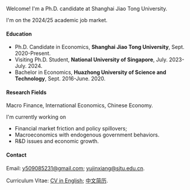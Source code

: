 Welcome! I'm a Ph.D. candidate at Shanghai Jiao Tong University. 

I'm on the 2024/25 academic job market.

#### Education
* Ph.D. Candidate in Economics, **Shanghai Jiao Tong University**, Sept. 2020-Present.
* Visiting Ph.D. Student, **National University of Singapore**, July. 2023-July. 2024.
* Bachelor in Economics, **Huazhong University of Science and Technology**,  Sept. 2016-June. 2020.
 
#### Research Fields
Macro Finance, International Economics, Chinese Economy.

I'm currently working on
* Financial market friction and policy spillovers; 
* Macroeconomics with endogenous government behaviors.
* R&D issues and economic growth. 

#### Contact<p id="contact-info"></p>

Email: [y509085231@gmail.com](mailto:y509085231@gmail.com); [yujinxiang@sjtu.edu.cn](mailto:yujinxiang@sjtu.edu.cn).

Curriculum Vitae:   [CV in English](https://yjx-econ.github.io/mypage/static/assets/CV_Jinxiang_Yu.pdf); [中文简历](https://yjx-econ.github.io/mypage/static/assets/CV_Jinxiang_Yu_CN.pdf).
